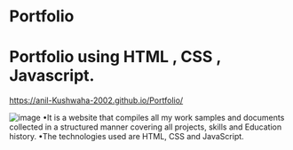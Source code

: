 # Portfolio

# Portfolio using HTML , CSS , Javascript.

https://anil-Kushwaha-2002.github.io/Portfolio/

![image](https://github.com/Anil-Kushwaha-2002/Portfolio/assets/113308156/a1009e19-da46-4654-956b-5faaea53b8b8) 
•It is a website that compiles all my work samples and documents collected in a structured manner covering all projects, skills and
Education history.
•The technologies used are HTML, CSS and JavaScript.
